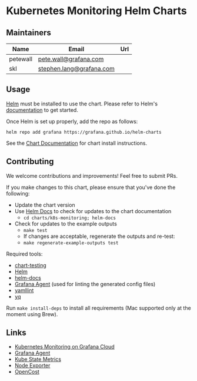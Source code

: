 # Kubernetes Monitoring Helm Charts

## Maintainers

| Name | Email | Url |
| ---- | ------ | --- |
| petewall | <pete.wall@grafana.com> |  |
| skl | <stephen.lang@grafana.com> |  |

## Usage

[Helm](https://helm.sh/) must be installed to use the chart. Please refer to Helm's [documentation](https://helm.sh/docs/) to get started.

Once Helm is set up properly, add the repo as follows:

```console
helm repo add grafana https://grafana.github.io/helm-charts
```

See the [Chart Documentation](https://github.com/grafana/k8s-monitoring-helm/blob/main/charts/k8s-monitoring/README.md) for chart install instructions.

## Contributing

We welcome contributions and improvements! Feel free to submit PRs.

If you make changes to this chart, please ensure that you've done the following:

* Update the chart version
* Use [Helm Docs](https://github.com/norwoodj/helm-docs) to check for updates to the chart documentation
  * `cd charts/k8s-monitoring; helm-docs`
* Check for updates to the example outputs
  * `make test`
  * If changes are acceptable, regenerate the outputs and re-test:
  * `make regenerate-example-outputs test`

Required tools:

* [chart-testing](https://github.com/helm/chart-testing)
* [Helm](https://helm.sh/docs/intro/install/)
* [helm-docs](https://github.com/norwoodj/helm-docs)
* [Grafana Agent](https://github.com/grafana/agent) (used for linting the generated config files)
* [yamllint](https://yamllint.readthedocs.io/en/stable/index.html)
* [yq](https://pypi.org/project/yq/)

Run `make install-deps` to install all requirements (Mac supported only at the moment using Brew).

## Links
* [Kubernetes Monitoring on Grafana Cloud](https://grafana.com/docs/grafana-cloud/kubernetes-monitoring/)
* [Grafana Agent](https://github.com/grafana/agent)
* [Kube State Metrics](https://github.com/kubernetes/kube-state-metrics)
* [Node Exporter](https://github.com/prometheus/node_exporter)
* [OpenCost](https://github.com/opencost/opencost)
